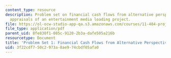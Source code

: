 ```yaml
---
content_type: resource
description: Problem set on financial cash flows from alternative perspectives and
  appraisals of an entertainment media loading project.
file: https://ol-ocw-studio-app-qa.s3.amazonaws.com/courses/11-484-project-appraisal-in-developing-countries-spring-2005/3f22cdf750c2973a8ae974cbdf05afa0_ps01.pdf
file_type: application/pdf
parent_uid: 8fe830f1-085c-9120-2b3a-dafe505a216b
resourcetype: Document
title: 'Problem Set 1: Financial Cash Flows from Alternative Perspectives'
uid: 3f22cdf7-50c2-973a-8ae9-74cbdf05afa0
---
```

